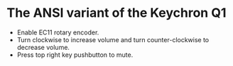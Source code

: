 # The ANSI variant of the Keychron Q1

- Enable EC11 rotary encoder.
- Turn clockwise to increase volume and turn counter-clockwise to decrease volume.
- Press top right key pushbutton to mute.
